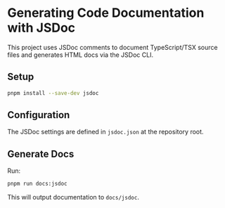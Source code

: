 # Generating Code Documentation with JSDoc

This project uses JSDoc comments to document TypeScript/TSX source files and generates HTML docs via the JSDoc CLI.

## Setup
```bash
pnpm install --save-dev jsdoc
```

## Configuration
The JSDoc settings are defined in `jsdoc.json` at the repository root.

## Generate Docs
Run:
```bash
pnpm run docs:jsdoc
```

This will output documentation to `docs/jsdoc`.
